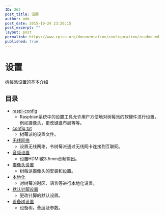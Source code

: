 ```yaml
---
ID: 262
post_title: 设置
author: adm
post_date: 2015-10-24 23:26:15
post_excerpt: ""
layout: post
permalink: https://www.rpicn.org/documentation/configuration/readme-md-15/
published: true
---
```

# 设置

树莓派设置的基本介绍

## 目录

- [raspi-config](../raspi-config.md)
    - Raspbian系统中的设置工具允许用户方便地对树莓派的软硬件进行设置，例如摄像头，更改键盘布局等等。
- [config.txt](config-txt.md)
    - 树莓派的设置文件。
- [无线网络](../wireless/README.md.13)
    - 设置无线网络，令树莓派通过无线网卡连接到互联网。
- [音频设置](../audio-config.md)
    - 设置HDMI或3.5mm音频输出。
- [摄像头设置](camera.md)
    - 树莓派摄像头的安装和设置。
- [本地化](localisation.md)
    - 对树莓派时区、语言等进行本地化设置。
- [默认针脚设置](pin-configuration.md)
    - 更改针脚的默认设置。
- [设备树设置](device-tree.md)
    - 设备树，叠层及参数。
